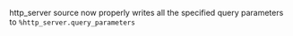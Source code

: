 http_server source now properly writes all the specified query parameters to `%http_server.query_parameters`